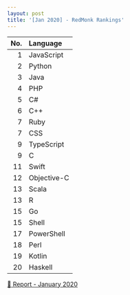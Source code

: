 ```yaml
---
layout: post
title: '[Jan 2020] - RedMonk Rankings'
---
```



| No.  | Language    |
| ---: | :---------- |
| 1    | JavaScript  |
| 2    | Python      |
| 3    | Java        |
| 4    | PHP         |
| 5    | C#          |
| 6    | C++         |
| 7    | Ruby        |
| 7    | CSS         |
| 9    | TypeScript  |
| 9    | C           |
| 11   | Swift       |
| 12   | Objective-C |
| 13   | Scala       |
| 13   | R           |
| 15   | Go          |
| 15   | Shell       |
| 17   | PowerShell  |
| 18   | Perl        |
| 19   | Kotlin      |
| 20   | Haskell     |

[:link: Report - January 2020 ](https://redmonk.com/sogrady/2020/02/28/language-rankings-1-20)